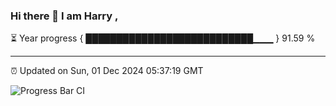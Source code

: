 ### Hi there 👋 I am Harry , 

⏳ Year progress { ███████████████████████████▁▁▁ } 91.59 %

---

⏰ Updated on Sun, 01 Dec 2024 05:37:19 GMT

![Progress Bar CI](https://github.com/duykhang68/duykhang68/workflows/Progress%20Bar%20CI/badge.svg)
